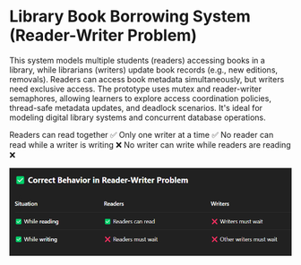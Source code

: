 # Library Book Borrowing System (Reader-Writer Problem)
This system models multiple students (readers) accessing books in a library, while librarians (writers) update
book records (e.g., new editions, removals). Readers can access book metadata simultaneously, but writers need
exclusive access. The prototype uses mutex and reader-writer semaphores, allowing learners to explore
access coordination policies, thread-safe metadata updates, and deadlock scenarios. It's ideal for modeling
digital library systems and concurrent database operations.

Readers can read together ✅
Only one writer at a time ✅
No reader can read while a writer is writing ❌
No writer can write while readers are reading ❌

![alt text](image.png)